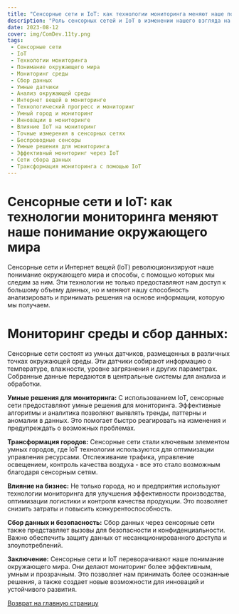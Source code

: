 ```yaml
---
title: "Сенсорные сети и IoT: как технологии мониторинга меняют наше понимание окружающего мира"
description: "Роль сенсорных сетей и IoT в изменении нашего взгляда на окружающую среду и способы мониторинга."
date: 2023-08-12
cover: img/ComDev.11ty.png
tags:
 - Сенсорные сети
 - IoT
 - Технологии мониторинга
 - Понимание окружающего мира
 - Мониторинг среды
 - Сбор данных
 - Умные датчики
 - Анализ окружающей среды
 - Интернет вещей в мониторинге
 - Технологический прогресс и мониторинг
 - Умный город и мониторинг
 - Инновации в мониторинге
 - Влияние IoT на мониторинг
 - Точные измерения в сенсорных сетях
 - Беспроводные сенсоры
 - Умные решения для мониторинга
 - Эффективный мониторинг через IoT
 - Сети сбора данных
 - Трансформация мониторинга с помощью IoT
---
```


# Сенсорные сети и IoT: как технологии мониторинга меняют наше понимание окружающего мира

Сенсорные сети и Интернет вещей (IoT) революционизируют наше понимание окружающего мира и способы, с помощью которых мы следим за ним. Эти технологии не только предоставляют нам доступ к большому объему данных, но и меняют нашу способность анализировать и принимать решения на основе информации, которую мы получаем.

# **Мониторинг среды и сбор данных:**
Сенсорные сети состоят из умных датчиков, размещенных в различных точках окружающей среды. Эти датчики собирают информацию о температуре, влажности, уровне загрязнения и других параметрах. Собранные данные передаются в центральные системы для анализа и обработки.

**Умные решения для мониторинга:**
С использованием IoT, сенсорные сети предоставляют умные решения для мониторинга. Эффективные алгоритмы и аналитика позволяют выявлять тренды, паттерны и аномалии в данных. Это помогает быстро реагировать на изменения и предупреждать о возможных проблемах.

**Трансформация городов:**
Сенсорные сети стали ключевым элементом умных городов, где IoT технологии используются для оптимизации управления ресурсами. Отслеживание трафика, управление освещением, контроль качества воздуха - все это стало возможным благодаря сенсорным сетям.

**Влияние на бизнес:**
Не только города, но и предприятия используют технологии мониторинга для улучшения эффективности производства, оптимизации логистики и контроля качества продукции. Это позволяет снизить затраты и повысить конкурентоспособность.

**Сбор данных и безопасность:**
Сбор данных через сенсорные сети также представляет вызовы для безопасности и конфиденциальности. Важно обеспечить защиту данных от несанкционированного доступа и злоупотреблений.

**Заключение:**
Сенсорные сети и IoT переворачивают наше понимание окружающего мира. Они делают мониторинг более эффективным, умным и прозрачным. Это позволяет нам принимать более осознанные решения, а также создает новые возможности для инноваций и устойчивого развития.

[Возврат на главную страницу](/)
